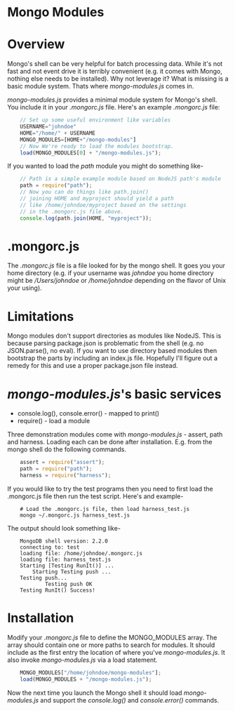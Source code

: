 Mongo Modules
=============

# Overview

Mongo's shell can be very helpful for batch processing data. While it's not fast and not event drive it is terribly convenient (e.g. it comes with Mongo, nothing else needs to be installed). Why not leverage it? What is
missing is a basic module system. Thats where _mongo-modules.js_ comes in.

_mongo-modules.js_ provides a minimal module system for Mongo's shell. You include it in your _.mongorc.js_ file. Here's an example _.mongorc.js_ file:

```JavaScript
	// Set up some useful environment like variables
	USERNAME="johndoe"
	HOME="/home/" + USERNAME
	MONGO_MODULES=[HOME+"/mongo-modules"]
	// Now We're ready to load the modules bootstrap.
	load(MONGO_MODULES[0] + "/mongo-modules.js");
```

If you wanted to load the _path_ module you might do something like-

```JavaScript
	// Path is a simple example module based on NodeJS path's module
	path = require("path");
	// Now you can do things like path.join()
	// joining HOME and myproject should yield a path
	// like /home/johndoe/myproject based on the settings
	// in the .mongorc.js file above.
	console.log(path.join(HOME, "myproject"));
```

# .mongorc.js

The _.mongorc.js_ file is a file looked for by the mongo shell. It goes
you your home directory (e.g. if your username was _johndoe_ you home directory might be _/Users/johndoe_ or _/home/johndoe_ depending on the flavor of Unix
your using).

# Limitations

Mongo modules don't support directories as modules like NodeJS. This is because parsing package.json is problematic from the shell (e.g. no JSON.parse(), no eval).  If you want to use directory based modules then bootstrap the parts by including an index.js file. Hopefully I'll figure out a remedy for this and
use a proper package.json file instead.

# _mongo-modules.js_'s basic services

* console.log(), console.error() - mapped to print()
* require() - load a module

Three demonstration modules come with _mongo-modules.js_ - assert, path and harness. Loading each can be done after installation. E.g. from the mongo shell
do the following commands.

```JavaScript
	assert = require("assert");
	path = require("path");
	harness = require("harness");
```

If you would like to try the test programs then you need to first load
the .mongorc.js file then run the test script. Here's and example-

```shell
	# Load the .mongorc.js file, then load harness_test.js
	mongo ~/.mongorc.js harness_test.js
```

The output should look something like-

```shell
	MongoDB shell version: 2.2.0
	connecting to: test
	loading file: /home/johndoe/.mongorc.js
	loading file: harness_test.js
	Starting [Testing RunIt()] ...
		Starting Testing push ...
	Testing push...
			Testing push OK
	Testing RunIt() Success!
```


# Installation

Modify your _.mongorc.js_ file to define the MONGO_MODULES array. The array
should contain one or more paths to search for modules. It should include
as the first entry the location of where you've _mongo-modules.js_. It also
invoke _mongo-modules.js_ via a load statement.

```JavaScript
	MONGO_MODULES["/home/johndoe/mongo-modules"];
	load(MONGO_MODULES + "/mongo-modules.js");
```

Now the next time you launch the Mongo shell it should load _mongo-modules.js_
and support the _console.log()_ and _console.error()_ commands.



